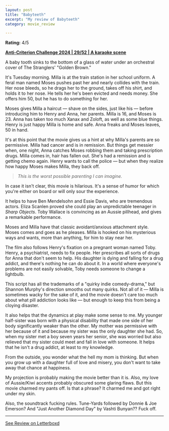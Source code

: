```yaml
---
layout: post
title: "Babyteeth"
excerpt: "My review of Babyteeth"
category: movie_review

---
```


**Rating:** 4/5

<b><a href="https://boxd.it/qBmUY/detail" title="Anti-Criterion Challenge 2024 | 29/52 | A karaoke scene">Anti-Criterion Challenge 2024 | 29/52 | A karaoke scene</a></b>

A baby tooth sinks to the bottom of a glass of water under an orchestral cover of The Stranglers' "Golden Brown."

It's Tuesday morning. Milla is at the train station in her school uniform. A feral man named Moses pushes past her and nearly collides with the train. Her nose bleeds, so he drags her to the ground, takes off his shirt, and holds it to her nose. He tells her he's been evicted and needs money. She offers him 50, but he has to do something for her.

Moses gives Milla a haircut — shave on the sides, just like his — before introducing him to Henry and Anna, her parents. Milla is 16, and Moses is 23. Anna has taken too much Xanax and Zoloft, as well as some blue things. Henry is just happy Milla is home and safe. Anna freaks and Moses leaves, 50 in hand.

It's at this point that the movie gives us a hint at why Milla's parents are so permissive. Milla had cancer and is in remission. But things get messier when, one night, Anna catches Moses robbing them and taking prescription drugs. Milla comes in, hair has fallen out. She's had a remission and is getting chemo again. Henry wants to call the police — but when they realize how happy Moses makes Milla, they back off.

<blockquote><i>This is the worst possible parenting I can imagine.</i></blockquote>
In case it isn't clear, this movie is hilarious. It's a sense of humor for which you're either on board or will only sour the experience.

It helps to have Ben Mendelsohn and Essie Davis, who are tremendous actors. Eliza Scanlen proved she could play an unpredictable teenager in <i>Sharp Objects</i>. Toby Wallace is convincing as an Aussie pillhead, and gives a remarkable performance.

Moses and Milla have that classic avoidant/anxious attachment style. Moses comes and goes as he pleases. Milla is hooked on his mysterious ways and wants, more than anything, for him to stay near her.

The film also follows Henry's fixation on a pregnant woman named Toby. Henry, a psychiatrist, needs to fix people. Her prescribes all sorts of drugs for Anna that don't seem to help. His daughter is dying and falling for a drug addict, and there's nothing he can do about it. In a world where everyone's problems are not easily solvable, Toby needs someone to change a lightbulb.

This script has all the trademarks of a "quirky indie comedy-drama," but Shannon Murphy's direction smooths out many quirks. Not all of it — Milla is sometimes wacky for the sake of it, and the movie doesn't care too much about what pill addiction looks like — but enough to keep this from being a cloying disaster.

It also helps that the dynamics at play make some sense to me. My younger half-sister was born with a physical disability that made one side of her body significantly weaker than the other. My mother was permissive with her because of it and because my sister was the only daughter she had. So, when my sister met a boy seven years her senior, she was worried but also relieved that my sister could meet and fall in love with someone. It helps that he isn't a drug addict, at least to my knowledge.

From the outside, you wonder what the hell my mom is thinking. But when you grow up with a daughter full of love and misery, you don't want to take away that chance at happiness.

My projection is probably making the movie better than it is. Also, my love of Aussie/Kiwi accents probably obscured some glaring flaws. But this movie charmed my pants off. Is that a phrase? It charmed me and got right under my skin.

Also, the soundtrack fucking rules. Tune-Yards followed by Donnie & Joe Emerson? And "Just Another Diamond Day" by Vashti Bunyan?? Fuck off.

<hr>

[See Review on Letterboxd](https://boxd.it/6SoV9r)
